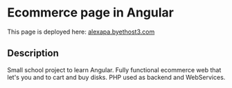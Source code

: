 # Ecommerce page in Angular

This page is deployed here: [alexapa.byethost3.com](http://alexapa.byethost3.com/entregas/tienda_angular_php_2024/)

## Description

Small school project to learn Angular. Fully functional ecommerce web that let's you and to cart and buy disks.
PHP used as backend and WebServices.
